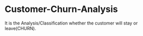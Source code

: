# Customer-Churn-Analysis
It is the Analysis/Classification whether the customer will stay or leave(CHURN). 
